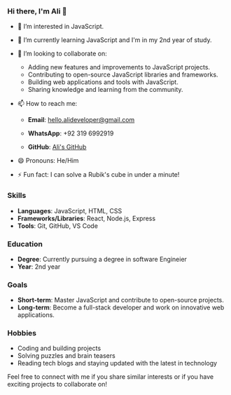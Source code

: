 ### Hi there, I'm Ali 👋

- 👀 I’m interested in JavaScript.
- 🌱 I’m currently learning JavaScript and I'm in my 2nd year of study.
- 💞️ I’m looking to collaborate on:
  - Adding new features and improvements to JavaScript projects.
  - Contributing to open-source JavaScript libraries and frameworks.
  - Building web applications and tools with JavaScript.
  - Sharing knowledge and learning from the community.

- 📫 How to reach me:
  - **Email**: hello.alideveloper@gmail.com
  - **WhatsApp**: +92 319 6992919
  
  - **GitHub**: [Ali's GitHub](https://github.com/code-ali-developer)

- 😄 Pronouns: He/Him
- ⚡ Fun fact: I can solve a Rubik's cube in under a minute!

### Skills
- **Languages**: JavaScript, HTML, CSS
- **Frameworks/Libraries**: React, Node.js, Express
- **Tools**: Git, GitHub, VS Code


### Education
- **Degree**: Currently pursuing a degree in software Engineier
- **Year**: 2nd year

### Goals
- **Short-term**: Master JavaScript and contribute to open-source projects.
- **Long-term**: Become a full-stack developer and work on innovative web applications.

### Hobbies
- Coding and building projects
- Solving puzzles and brain teasers
- Reading tech blogs and staying updated with the latest in technology

Feel free to connect with me if you share similar interests or if you have exciting projects to collaborate on!

<!---
code-ali-developer/code-ali-developer is a ✨ special ✨ repository because its `README.md` (this file) appears on your GitHub profile.
You can click the Preview link to take a look at your changes.
--->
